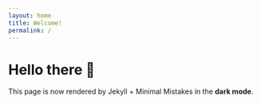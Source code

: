 ```yaml
---
layout: home
title: Welcome!
permalink: /
---
```


# Hello there 👋

This page is now rendered by Jekyll + Minimal Mistakes in the **dark mode**.
